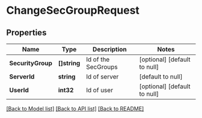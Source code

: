 # ChangeSecGroupRequest

## Properties
Name | Type | Description | Notes
------------ | ------------- | ------------- | -------------
**SecurityGroup** | **[]string** | Id of the SecGroups | [optional] [default to null]
**ServerId** | **string** | Id of server | [default to null]
**UserId** | **int32** | Id of user | [optional] [default to null]

[[Back to Model list]](../README.md#documentation-for-models) [[Back to API list]](../README.md#documentation-for-api-endpoints) [[Back to README]](../README.md)


